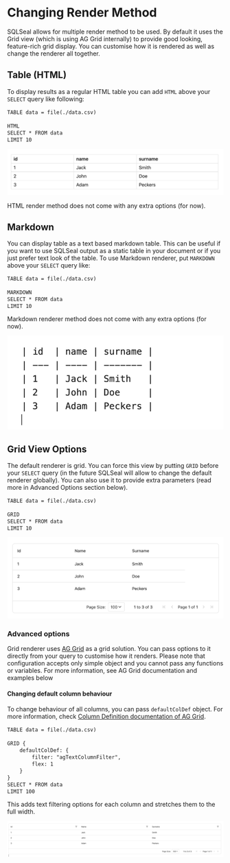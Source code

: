 # Changing Render Method
SQLSeal allows for multiple render method to be used. By default it uses the Grid view (which is using AG Grid internally) to provide good looking, feature-rich grid display. You can customise how it is rendered as well as change the renderer all together.

## Table (HTML)
To display results as a regular HTML table you can add `HTML` above your `SELECT` query like following:
```sqlseal
TABLE data = file(./data.csv)

HTML
SELECT * FROM data
LIMIT 10
```

![Table Renderer Example](./renderer_table.png)


HTML render method does not come with any extra options (for now).

## Markdown
You can display table as a text based markdown table. This can be useful if you want to use SQLSeal output as a static table in your document or if you just prefer text look of the table.
To use Markdown renderer, put `MARKDOWN` above your `SELECT` query like:

```sqlseal
TABLE data = file(./data.csv)

MARKDOWN
SELECT * FROM data
LIMIT 10
```

Markdown renderer method does not come with any extra options (for now).

![Markdown Renderer Example](./renderer_markdown.png)


## Grid View Options

The default renderer is grid. You can force this view by putting `GRID` before your `SELECT` query (in the future SQLSeal will allow to change the default renderer globally). You can also use it to provide extra parameters (read more in Advanced Options section below).


```sqlseal
TABLE data = file(./data.csv)

GRID
SELECT * FROM data
LIMIT 10
```
![Grid Renderer Example](./renderer_grid.png)


### Advanced options

Grid renderer uses [AG Grid](https://www.ag-grid.com/) as a grid solution. You can pass options to it directly from your query to customise how it renders. Please note that configuration accepts only simple object and you cannot pass any functions or variables. For more information, see AG Grid documentation and examples below

#### Changing default column behaviour
To change behaviour of all columns, you can pass `defaultColDef` object. For more information, check [Column Definition documentation of AG Grid](https://www.ag-grid.com/javascript-data-grid/column-properties/).

```sqlseal
TABLE data = file(./data.csv)

GRID {
	defaultColDef: {
		filter: "agTextColumnFilter",
		flex: 1
	}
}
SELECT * FROM data
LIMIT 100
```

This adds text filtering options for each column and stretches them to the full width.

![Grid Renderer Advanced Example](./renderer_grid_advanced.png)
